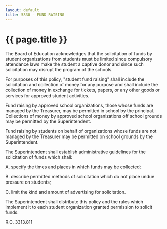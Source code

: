 ```yaml
---
layout: default
title: 5830 - FUND RAISING
---
```


{{ page.title }}
================

The Board of Education acknowledges that the solicitation of funds by
student organizations from students must be limited since compulsory
attendance laws make the student a captive donor and since such
solicitation may disrupt the program of the schools.

For purposes of this policy, "student fund raising" shall include the
solicitation and collection of money for any purpose and shall include
the collection of money in exchange for tickets, papers, or any other
goods or services for approved student activities.

Fund raising by approved school organizations, those whose funds are
managed by the Treasurer, may be permitted in school by the principal.
Collections of money by approved school organizations off school grounds
may be permitted by the Superintendent.

Fund raising by students on behalf of organizations whose funds are not
managed by the Treasurer may be permitted on school grounds by the
Superintendent.

The Superintendent shall establish administrative guidelines for the
solicitation of funds which shall:

A. specify the times and places in which funds may be collected;

B. describe permitted methods of solicitation which do not place undue
pressure on students;

C. limit the kind and amount of advertising for solicitation.

The Superintendent shall distribute this policy and the rules which
implement it to each student organization granted permission to solicit
funds.

R.C. 3313.811
